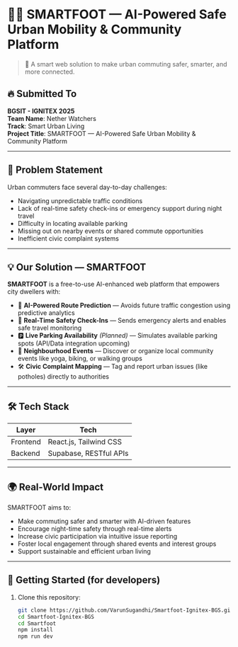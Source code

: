# 🚶‍♂️ SMARTFOOT — AI-Powered Safe Urban Mobility & Community Platform

> 🌆 A smart web solution to make urban commuting safer, smarter, and more connected.

## 🔥 Submitted To
**BGSIT - IGNITEX 2025**  
**Team Name**: Nether Watchers  
**Track**: Smart Urban Living  
**Project Title**: SMARTFOOT — AI-Powered Safe Urban Mobility & Community Platform

---

## 🧠 Problem Statement

Urban commuters face several day-to-day challenges:
- Navigating unpredictable traffic conditions  
- Lack of real-time safety check-ins or emergency support during night travel  
- Difficulty in locating available parking  
- Missing out on nearby events or shared commute opportunities  
- Inefficient civic complaint systems  

---

## 💡 Our Solution — SMARTFOOT

**SMARTFOOT** is a free-to-use AI-enhanced web platform that empowers city dwellers with:
- 🚦 **AI-Powered Route Prediction** — Avoids future traffic congestion using predictive analytics  
- 🚨 **Real-Time Safety Check-Ins** — Sends emergency alerts and enables safe travel monitoring  
- 🅿️ **Live Parking Availability** *(Planned)* — Simulates available parking spots (API/Data integration upcoming)  
- 🤝 **Neighbourhood Events** — Discover or organize local community events like yoga, biking, or walking groups  
- 🛠 **Civic Complaint Mapping** — Tag and report urban issues (like potholes) directly to authorities  

---

## 🛠 Tech Stack

| Layer       | Tech                        |
|-------------|-----------------------------|
| Frontend    | React.js, Tailwind CSS      |
| Backend     | Supabase, RESTful APIs      |

---

## 🌍 Real-World Impact

SMARTFOOT aims to:
- Make commuting safer and smarter with AI-driven features  
- Encourage night-time safety through real-time alerts  
- Increase civic participation via intuitive issue reporting  
- Foster local engagement through shared events and interest groups  
- Support sustainable and efficient urban living  

---

## 🚀 Getting Started (for developers)

1. Clone this repository:
   ```bash
   git clone https://github.com/VarunSugandhi/Smartfoot-Ignitex-BGS.git
   cd Smartfoot-Ignitex-BGS
   cd Smartfoot
   npm install
   npm run dev
